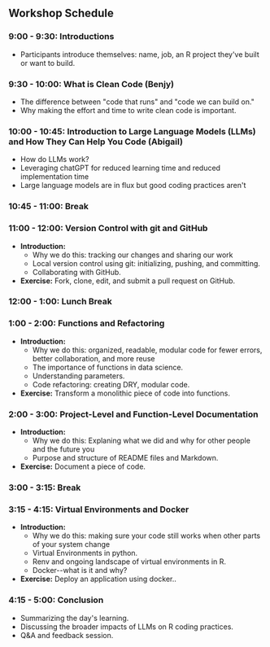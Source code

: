 ## Workshop Schedule

### 9:00 - 9:30: Introductions
- Participants introduce themselves: name, job, an R project they've built or want to build.

### 9:30 - 10:00: What is Clean Code (Benjy)

- The difference between "code that runs" and "code we can build on."
- Why making the effort and time to write clean code is important.

### 10:00 - 10:45: Introduction to Large Language Models (LLMs) and How They Can Help You Code (Abigail)
- How do LLMs work?
- Leveraging chatGPT for reduced learning time and reduced implementation time
- Large language models are in flux but good coding practices aren't

### 10:45 - 11:00: Break

### 11:00 - 12:00: Version Control with git and GitHub
- **Introduction:** 
  - Why we do this: tracking our changes and sharing our work
  - Local version control using git: initializing, pushing, and committing.
  - Collaborating with GitHub.
- **Exercise:** Fork, clone, edit, and submit a pull request on GitHub.

### 12:00 - 1:00: Lunch Break

### 1:00 - 2:00: Functions and Refactoring
- **Introduction:** 
  - Why we do this: organized, readable, modular code for fewer errors, better collaboration, and more reuse
  - The importance of functions in data science.
  - Understanding parameters.
  - Code refactoring: creating DRY, modular code.
- **Exercise:** Transform a monolithic piece of code into functions.

### 2:00 - 3:00: Project-Level and Function-Level Documentation
- **Introduction:** 
  - Why we do this: Explaning what we did and why for other people and the future you
  - Purpose and structure of README files and Markdown.
- **Exercise:** Document a piece of code.

 ### 3:00 - 3:15: Break

### 3:15 - 4:15: Virtual Environments and Docker
- **Introduction:** 
  - Why we do this: making sure your code still works when other parts of your system change 
  - Virtual Environments in python. 
  - Renv and ongoing landscape of virtual environments in R.
  - Docker--what is it and why?
- **Exercise:** Deploy an application using docker..

### 4:15 - 5:00: Conclusion
- Summarizing the day's learning.
- Discussing the broader impacts of LLMs on R coding practices.
- Q&A and feedback session.
